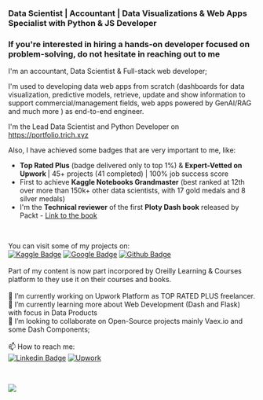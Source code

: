 ### Data Scientist | Accountant | Data Visualizations & Web Apps Specialist with Python & JS Developer

### If you're interested in hiring a hands-on developer focused on problem-solving, do not hesitate in reaching out to me 

I'm an accountant, Data Scientist & Full-stack web developer; <br>

I'm used to developing data web apps from scratch (dashboards for data visualization, predictive models, retrieve, update and show information to support commercial/management fields, web apps powered by GenAI/RAG and much more ) as end-to-end engineer.  <br>

I'm the Lead Data Scientist and Python Developer on https://portfolio.trich.xyz<br>

Also, I have achieved some badges that are very important to me, like:
- <b>Top Rated Plus</b> (badge delivered only to top 1%) & <b>Expert-Vetted on Upwork </b>| 45+ projects (41 completed) | 100% job success score
- First to achieve <b>Kaggle Notebooks Grandmaster</b> (best ranked at 12th over more than 150k+ other data scientists, with 17 gold medals and 8 silver medals)
- I'm the <b>Technical reviewer</b> of the first <b>Ploty Dash book</b> released by Packt - [Link to the book](https://www.packtpub.com/product/interactive-dashboards-and-data-apps-with-plotly-and-dash/9781800568914)
<br>

You can visit some of my projects on:<br>
[![Kaggle Badge](https://img.shields.io/badge/-Kaggle-blue?style=flat-square&logo=Kaggle&logoColor=blue&labelColor=lightgrey&color=black&link=https://kaggle.com/kabure/notebooks)](https://kaggle.com/kabure/notebooks)
[![Google Badge](https://img.shields.io/badge/-Portfolio-8a37db?style=flat-square&logo=Google&logoColor=white&labelColor=red&color=black&link=https://portfolio.trich.ai)](https://portfolio.trich.ai)
[![Github Badge](https://img.shields.io/badge/-Github-8a37db?style=flat-square&logo=Github&logoColor=white&color=black&link=https://github.com/kaburelabs?tab=repositories)](https://github.com/kaburelabs?tab=repositories)<br>
<br>
Part of my content is now part incorpored by Oreilly Learning & Courses platform to they use it on their courses and books. <br>
<br>
🔭 I’m currently working on Upwork Platform as TOP RATED PLUS freelancer.<br>
🌱 I’m currently learning more about Web Development (Dash and Flask) with focus in Data Products<br>
👯 I’m looking to collaborate on Open-Source projects mainly Vaex.io and some Dash Components;<br>
<br>
📫 How to reach me: <br>
[![Linkedin Badge](https://img.shields.io/badge/-LinkedIn-blue?style=flat-square&logo=Linkedin&logoColor=white&color=black&labelColor=blue&link=https://www.linkedin.com/in/leonardoferreirads/)](https://www.linkedin.com/in/leonardoferreirads/)
[![Upwork](https://img.shields.io/badge/-Upwork-white?style=flat-square&logo=Upwork&logoColor=white&labelColor=green&color=black&link=https://www.upwork.com/freelancers/~0163c4a246540fb9a3)](https://www.upwork.com/freelancers/~0163c4a246540fb9a3)

<br>

![](https://komarev.com/ghpvc/?username=kaburelabs)

<!--
**kaburelabs/kaburelabs** is a ✨ _special_ ✨ repository because its `README.md` (this file) appears on your GitHub profile.

Here are some ideas to get you started:

- 🔭 I’m currently working on ...
- 🌱 I’m currently learning ...
- 👯 I’m looking to collaborate on ...
- 🤔 I’m looking for help with ...
- 💬 Ask me about ...
- 📫 How to reach me: ...
- 😄 Pronouns: ...
- ⚡ Fun fact: ...

-->
